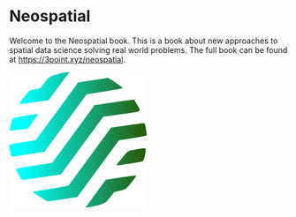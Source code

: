 # Neospatial

Welcome to the Neospatial book. This is a book about new approaches to spatial data science solving real world problems. The full book can be found at https://3point.xyz/neospatial.

![3pt](images/logo.png)